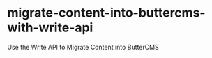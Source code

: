 # migrate-content-into-buttercms-with-write-api
Use the Write API to Migrate Content into ButterCMS
